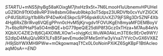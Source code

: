 $START$U+mNS5jhyBg58aKOixgM7jhxHz9x5t+7N6LmooH1uUbnemvHPUHeIuGZ9Dh9TtX0d8vRP3Ve8sbmG8wub9bkp3oT5dps23URDVfb0cvYuYZlGCKcP4USbXUg/t1b8Rx1P4DwKnESkpcS/P56psk6UUvXZi79jFSRg3Dr5ZNF4Xb4Hg6RxZBrIRvq6VQEgPPnn0cHvM5jKjrvgdv1FOVUKgEh8myaMFDEMBoyV7t+6bzRiPHaP5a5O4mBQE+bG779peQiE25dliP8f3Gcz0xTHza+M7Au84eVsXQbX/C4ZIE2r8j6Cj4XOIMLXOw1+olvjgKcLWuWA0AkLm3TE6c9ErOe9WY/S2dlpD4MujQ/u9RX1LFsB5FaevEmude0FMeSmYw3yVxa7/YVcOvGX6VX8Z/H9jSbYWXMH9PWw+mOkgowmaqTfCx0L0oNoinPXiKZ6SgKBpF1BtIAcIeoaqM0sA==$END$
